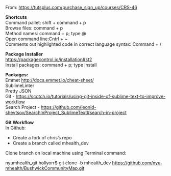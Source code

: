 From: https://tutsplus.com/purchase_sign_up/courses/CRS-46

**Shortcuts**  
Command pallet: shift + command + p  
Browse files: command + p  
Method names: command + p; type @  
Open command line:Cntrl + ~  
Comments out highlighted code in correct language syntax: Command + /   

**Package Installer**  
https://packagecontrol.io/installation#st2  
Install packages: command + p; type install  

**Packages:**  
Emmet http://docs.emmet.io/cheat-sheet/  
SublimeLinter  
Pretty JSON  
Git - https://scotch.io/tutorials/using-git-inside-of-sublime-text-to-improve-workflow  
Search Project - https://github.com/leonid-shevtsov/SearchInProject_SublimeText#search-in-project  

**Git Workflow**  
In Github:  
  * Create a fork of chris’s repo  
  * Create a branch called mhealth_dev  

Clone branch on local machine using Terminal command:    

  nyumhealth_git hollyorr$ git clone -b mhealth_dev https://github.com/nyu-mhealth/BushwickCommunityMap.git
